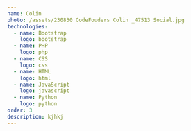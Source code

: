 ```yaml
---
name: Colin
photo: /assets/230830 CodeFouders Colin _47513 Social.jpg
technologies:
  - name: Bootstrap
    logo: bootstrap
  - name: PHP
    logo: php
  - name: CSS
    logo: css
  - name: HTML
    logo: html
  - name: JavaScript
    logo: javascript
  - name: Python
    logo: python
order: 3
description: kjhkj
---
```









